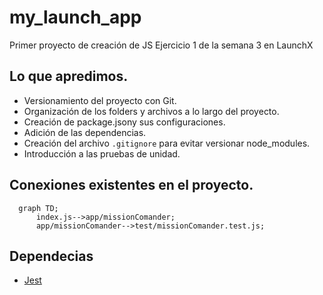 # my_launch_app
Primer proyecto de creación de JS
Ejercicio 1 de la semana 3 en LaunchX

## Lo que apredimos.
- Versionamiento del proyecto con Git.
- Organización de los folders y archivos a lo largo del proyecto. 
- Creación de package.jsony sus configuraciones. 
- Adición de las dependencias. 
- Creación del archivo `.gitignore` para evitar versionar node_modules.
- Introducción a las pruebas de unidad.


## Conexiones existentes en el proyecto.
```mermaid
  graph TD;
      index.js-->app/missionComander;
      app/missionComander-->test/missionComander.test.js;

```

## Dependecias 
- [Jest](https://jestjs.io/)
